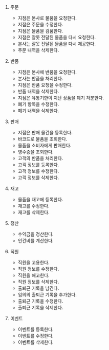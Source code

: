 1. 주문

   - 지점은 본사로 물품을 요청한다.
   - 지점은 주문을 수정한다.
   - 지점은 물품을 검품한다.
   - 지점은 잘못 전달된 물품을 다시 요청한다.
   - 본사는 잘못 전달된 물품을 다시 제공한다.
   - 주문 내역을 삭제한다.

2. 반품

   - 지점은 본사에 반품을 요청한다.
   - 본사는 반품을 처리한다.
   - 지점은 반품 요청을 수정한다.
   - 반품 내역을 삭제한다.
   - 지점은 유통기한이 지난 상품을 폐기 처분한다.
   - 폐기 항목을 수정한다.
   - 폐기 내역을 삭제한다.

3. 판매
   - 지점은 판매 물건을 등록한다.
   - 바코드로 물품을 조회한다.
   - 물품을 소비자에게 판매한다.
   - 영수증을 조회한다.
   - 고객의 반품을 처리한다.
   - 고객 정보를 등록한다.
   - 고객 정보를 수정한다.
   - 고객 정보를 삭제한다.
4. 재고
   - 물품을 재고에 등록한다.
   - 재고를 수정한다.
   - 재고를 삭제한다.
5. 정산
   - 수익금을 정산한다.
   - 인건비를 계산한다.
6. 직원
   - 직원을 고용한다.
   - 직원 정보를 수정한다.
   - 직원을 해고한다.
   - 직원 정보를 삭제한다.
   - 출퇴근 기록을 남긴다.
   - 임의의 출퇴근 기록을 추가한다.
   - 출퇴근 기록을 수정한다.
   - 출퇴근 기록을 삭제한다.
7. 이벤트
   - 이벤트를 등록한다.
   - 이벤트를 수정한다.
   - 이벤트를 삭제한다.

